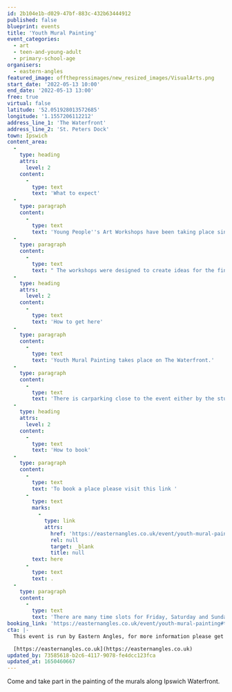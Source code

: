 ```yaml
---
id: 2b104e1b-d029-47bf-883c-432b63444912
published: false
blueprint: events
title: 'Youth Mural Painting'
event_categories:
  - art
  - teen-and-young-adult
  - primary-school-age
organisers:
  - eastern-angles
featured_image: offthepressimages/new_resized_images/VisualArts.png
start_date: '2022-05-13 10:00'
end_date: '2022-05-13 13:00'
free: true
virtual: false
latitude: '52.051928013572685'
longitude: '1.1557206112212'
address_line_1: 'The Waterfront'
address_line_2: 'St. Peters Dock'
town: Ipswich
content_area:
  -
    type: heading
    attrs:
      level: 2
    content:
      -
        type: text
        text: 'What to expect'
  -
    type: paragraph
    content:
      -
        type: text
        text: 'Young People''s Art Workshops have been taking place since February with artists Lily Hammond, Frederico Ramos, Verity Slade, Keith Hopewell and Nikki Goldup for young people from local organisations in Ipswich including Acycle (African and Caribbean Youth Creative Learning Experience), Karibu Supplementary School, The Kurdish Mosque Youth Group, as well as young people at The Hive and Eastern Angles Centre.'
  -
    type: paragraph
    content:
      -
        type: text
        text: " The workshops were designed to create ideas for the final artwork and give young people involved an opportunity to inspire the community through public art.\_"
  -
    type: heading
    attrs:
      level: 2
    content:
      -
        type: text
        text: 'How to get here'
  -
    type: paragraph
    content:
      -
        type: text
        text: 'Youth Mural Painting takes place on The Waterfront.'
  -
    type: paragraph
    content:
      -
        type: text
        text: 'There is carparking close to the event either by the student dorms or at St Peters Dock carpark.'
  -
    type: heading
    attrs:
      level: 2
    content:
      -
        type: text
        text: 'How to book'
  -
    type: paragraph
    content:
      -
        type: text
        text: 'To book a place please visit this link '
      -
        type: text
        marks:
          -
            type: link
            attrs:
              href: 'https://easternangles.co.uk/event/youth-mural-painting#tab-0=dates-and-times'
              rel: null
              target: _blank
              title: null
        text: here
      -
        type: text
        text: .
  -
    type: paragraph
    content:
      -
        type: text
        text: 'There are many time slots for Friday, Saturday and Sunday for the weeks of the 13th and the 20th. '
booking_link: 'https://easternangles.co.uk/event/youth-mural-painting#tab-0=dates-and-times'
cta: |-
  This event is run by Eastern Angles, for more information please get in touch via:

  [https://easternangles.co.uk](https://easternangles.co.uk)
updated_by: 73585618-b2c6-4117-9078-fe4dcc123fca
updated_at: 1650460667
---
```

Come and take part in the painting of the murals along Ipswich Waterfront.